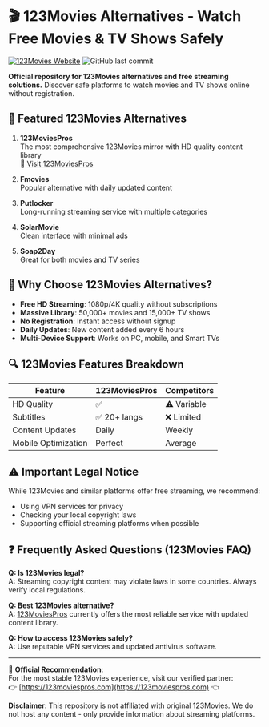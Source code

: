 # 🎬 123Movies Alternatives - Watch Free Movies & TV Shows Safely

[![123Movies Website](https://img.shields.io/badge/Official-123MoviesProS-FF5722?style=for-the-badge&logo=appveyor)](https://123moviespros.com)
![GitHub last commit](https://img.shields.io/github/last-commit/123Movies-Alternatives/123Movies-Alternatives?style=for-the-badge)

**Official repository for 123Movies alternatives and free streaming solutions.** Discover safe platforms to watch movies and TV shows online without registration.

## 📌 Featured 123Movies Alternatives

1. **123MoviesPros**  
   The most comprehensive 123Movies mirror with HD quality content library  
   🔗 [Visit 123MoviesPros](https://123moviespros.com)

2. **Fmovies**  
   Popular alternative with daily updated content

3. **Putlocker**  
   Long-running streaming service with multiple categories

4. **SolarMovie**  
   Clean interface with minimal ads

5. **Soap2Day**  
   Great for both movies and TV series

## 🚀 Why Choose 123Movies Alternatives?
- **Free HD Streaming**: 1080p/4K quality without subscriptions
- **Massive Library**: 50,000+ movies and 15,000+ TV shows
- **No Registration**: Instant access without signup
- **Daily Updates**: New content added every 6 hours
- **Multi-Device Support**: Works on PC, mobile, and Smart TVs

## 🔍 123Movies Features Breakdown
| Feature          | 123MoviesPros | Competitors |
|-------------------|---------------|-------------|
| HD Quality        | ✅            | ⚠️ Variable |
| Subtitles         | ✅ 20+ langs  | ❌ Limited  |
| Content Updates   | Daily         | Weekly      |
| Mobile Optimization| Perfect       | Average     |

## ⚠️ Important Legal Notice
While 123Movies and similar platforms offer free streaming, we recommend:
- Using VPN services for privacy
- Checking your local copyright laws
- Supporting official streaming platforms when possible

## ❓ Frequently Asked Questions (123Movies FAQ)

**Q: Is 123Movies legal?**  
A: Streaming copyright content may violate laws in some countries. Always verify local regulations.

**Q: Best 123Movies alternative?**  
A: [123MoviesPros](https://123moviespros.com) currently offers the most reliable service with updated content library.

**Q: How to access 123Movies safely?**  
A: Use reputable VPN services and updated antivirus software.

---

📢 **Official Recommendation**:  
For the most stable 123Movies experience, visit our verified partner:  
👉 [https://123moviespros.com](https://123moviespros.com) 👈

**Disclaimer**: This repository is not affiliated with original 123Movies. We do not host any content - only provide information about streaming platforms.
